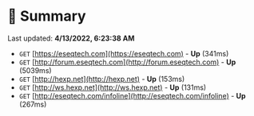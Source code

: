 # 📖 Summary
Last updated: **4/13/2022, 6:23:38 AM**

- `GET` [https://eseqtech.com](https://eseqtech.com) - **Up** (341ms)
- `GET` [http://forum.eseqtech.com](http://forum.eseqtech.com) - **Up** (5039ms)
- `GET` [http://hexp.net](http://hexp.net) - **Up** (153ms)
- `GET` [http://ws.hexp.net](http://ws.hexp.net) - **Up** (131ms)
- `GET` [http://eseqtech.com/infoline](http://eseqtech.com/infoline) - **Up** (267ms)
